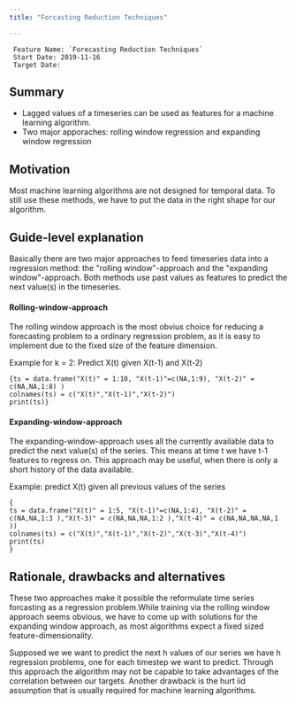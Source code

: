 ```yaml
---
title: "Forcasting Reduction Techniques"

---
```

```
 Feature Name: `Forecasting Reduction Techniques`
 Start Date: 2019-11-16
 Target Date:
 ```

## Summary
[summary]: #summary
 
 - Lagged values of a timeseries can be used as features for a machine learning algorithm.
 - Two major apporaches: rolling window regression and expanding window regression

## Motivation
[motivation]: #motivation

Most machine learning algorithms are not designed for temporal data. To still use these methods, we have to put the data in the right shape for our algorithm.


## Guide-level explanation
[guide-level-explanation]: #guide-level-explanation

Basically there are two major approaches to feed timeseries data into a regression method: the "rolling window"-approach and the "expanding window"-approach. Both methods use past values as features to predict the next value(s) in the timeseries.

#### Rolling-window-approach
[Rolling-window-approach]: #Rolling-window-approach

The rolling window approach is the most obvius choice for reducing a forecasting problem to a ordinary regression problem, as it is easy to implement due to the fixed size of the feature dimension.

 Example for k = 2: Predict X(t) given X(t-1) and X(t-2)

```{r, echo=FALSE}
{ts = data.frame("X(t)" = 1:10, "X(t-1)"=c(NA,1:9), "X(t-2)" = c(NA,NA,1:8) )
colnames(ts) = c("X(t)","X(t-1)","X(t-2)")
print(ts)}
```

#### Expanding-window-approach
[Expanding-window-approach]: #Expanding-window-approach

The expanding-window-approach uses all the currently available data to predict the next value(s) of the series. This means at time t we have t-1 features to regress on. This approach may be useful, when there is only a short history of the data available.

Example: predict X(t) given all previous values of the series
```{r, echo=FALSE}
{
ts = data.frame("X(t)" = 1:5, "X(t-1)"=c(NA,1:4), "X(t-2)" = c(NA,NA,1:3 ),"X(t-3)" = c(NA,NA,NA,1:2 ),"X(t-4)" = c(NA,NA,NA,NA,1 ))
colnames(ts) = c("X(t)","X(t-1)","X(t-2)","X(t-3)","X(t-4)")
print(ts)
}
```



## Rationale, drawbacks and alternatives
[rationale-and-alternatives]: #rationale-and-alternatives

These two approaches make it possible the reformulate time series forcasting as a regression problem.While training via the rolling window approach seems obvious, we have to come up with solutions for the expanding window approach, as most algorithms expect a fixed sized feature-dimensionality.

Supposed we we want to predict the next h values of our series we have h regression problems, one for each timestep we want to predict. Through this approach the algorithm may not be capable to take advantages of the correlation between our targets. Another drawback is the hurt iid assumption that is usually required for machine learning algorithms.

